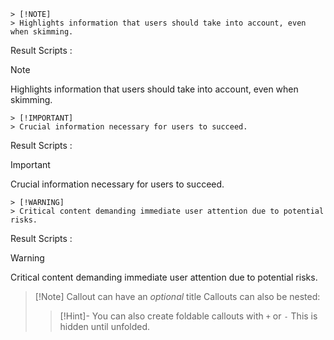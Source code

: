 
```
> [!NOTE] 
> Highlights information that users should take into account, even when skimming.
```
Result  Scripts :
> [!NOTE] 
> Highlights information that users should take into account, even when skimming.

```
> [!IMPORTANT] 
> Crucial information necessary for users to succeed.
```
Result  Scripts :
> [!IMPORTANT] 
> Crucial information necessary for users to succeed.

```
> [!WARNING] 
> Critical content demanding immediate user attention due to potential risks.
```
Result  Scripts :
> [!WARNING] 
> Critical content demanding immediate user attention due to potential risks.


> [!Note] Callout can have an _optional_ title
> Callouts can also be nested:
>> [!Hint]- You can also create foldable callouts with `+` or `-`
>> This is hidden until unfolded.
